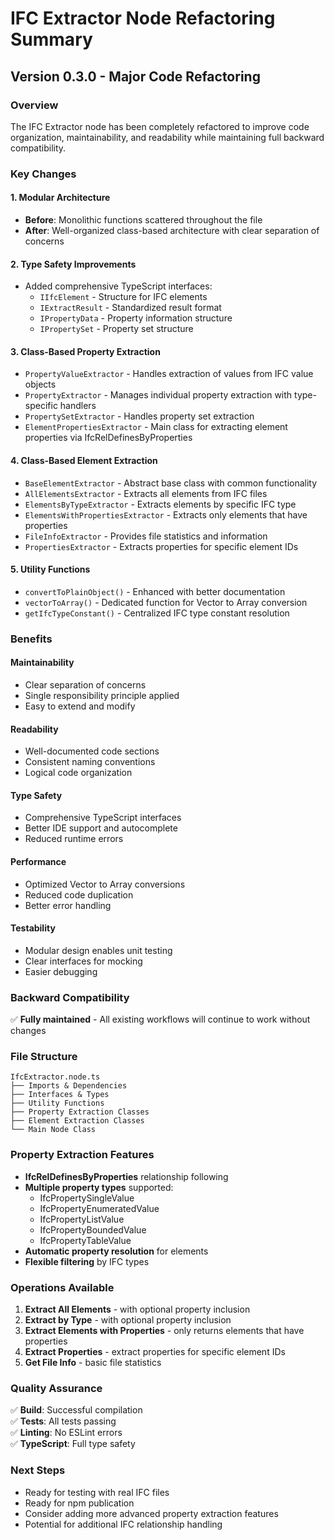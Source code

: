 # IFC Extractor Node Refactoring Summary

## Version 0.3.0 - Major Code Refactoring

### Overview
The IFC Extractor node has been completely refactored to improve code organization, maintainability, and readability while maintaining full backward compatibility.

### Key Changes

#### 1. **Modular Architecture**
- **Before**: Monolithic functions scattered throughout the file
- **After**: Well-organized class-based architecture with clear separation of concerns

#### 2. **Type Safety Improvements**
- Added comprehensive TypeScript interfaces:
  - `IIfcElement` - Structure for IFC elements
  - `IExtractResult` - Standardized result format
  - `IPropertyData` - Property information structure
  - `IPropertySet` - Property set structure

#### 3. **Class-Based Property Extraction**
- `PropertyValueExtractor` - Handles extraction of values from IFC value objects
- `PropertyExtractor` - Manages individual property extraction with type-specific handlers
- `PropertySetExtractor` - Handles property set extraction
- `ElementPropertiesExtractor` - Main class for extracting element properties via IfcRelDefinesByProperties

#### 4. **Class-Based Element Extraction**
- `BaseElementExtractor` - Abstract base class with common functionality
- `AllElementsExtractor` - Extracts all elements from IFC files
- `ElementsByTypeExtractor` - Extracts elements by specific IFC type
- `ElementsWithPropertiesExtractor` - Extracts only elements that have properties
- `FileInfoExtractor` - Provides file statistics and information
- `PropertiesExtractor` - Extracts properties for specific element IDs

#### 5. **Utility Functions**
- `convertToPlainObject()` - Enhanced with better documentation
- `vectorToArray()` - Dedicated function for Vector to Array conversion
- `getIfcTypeConstant()` - Centralized IFC type constant resolution

### Benefits

#### **Maintainability**
- Clear separation of concerns
- Single responsibility principle applied
- Easy to extend and modify

#### **Readability**
- Well-documented code sections
- Consistent naming conventions
- Logical code organization

#### **Type Safety**
- Comprehensive TypeScript interfaces
- Better IDE support and autocomplete
- Reduced runtime errors

#### **Performance**
- Optimized Vector to Array conversions
- Reduced code duplication
- Better error handling

#### **Testability**
- Modular design enables unit testing
- Clear interfaces for mocking
- Easier debugging

### Backward Compatibility
✅ **Fully maintained** - All existing workflows will continue to work without changes

### File Structure
```
IfcExtractor.node.ts
├── Imports & Dependencies
├── Interfaces & Types
├── Utility Functions
├── Property Extraction Classes
├── Element Extraction Classes
└── Main Node Class
```

### Property Extraction Features
- **IfcRelDefinesByProperties** relationship following
- **Multiple property types** supported:
  - IfcPropertySingleValue
  - IfcPropertyEnumeratedValue
  - IfcPropertyListValue
  - IfcPropertyBoundedValue
  - IfcPropertyTableValue
- **Automatic property resolution** for elements
- **Flexible filtering** by IFC types

### Operations Available
1. **Extract All Elements** - with optional property inclusion
2. **Extract by Type** - with optional property inclusion
3. **Extract Elements with Properties** - only returns elements that have properties
4. **Extract Properties** - extract properties for specific element IDs
5. **Get File Info** - basic file statistics

### Quality Assurance
✅ **Build**: Successful compilation  
✅ **Tests**: All tests passing  
✅ **Linting**: No ESLint errors  
✅ **TypeScript**: Full type safety  

### Next Steps
- Ready for testing with real IFC files
- Ready for npm publication
- Consider adding more advanced property extraction features
- Potential for additional IFC relationship handling
